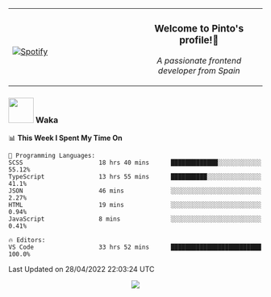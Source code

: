 <table width="100%" align="center"> 
  <tr>
  <td width="50%">
      
&nbsp; <br> [![Spotify](https://novatorem-zeta-rust.vercel.app/api/spotify)](https://open.spotify.com/user/novatorem-zeta-rust)

  </td>
  <td width="50%">
    <h3 align="center">Welcome to Pinto's profile!👋</h3>
    <p align="center"><em>A passionate frontend developer from Spain</em></p>
  </td>
  </table>

### <img src="https://media.giphy.com/media/VgCDAzcKvsR6OM0uWg/giphy.gif" width="50"> Waka

  <!--START_SECTION:waka-->
📊 **This Week I Spent My Time On** 

```text
💬 Programming Languages: 
SCSS                     18 hrs 40 mins      █████████████░░░░░░░░░░░░   55.12% 
TypeScript               13 hrs 55 mins      ██████████░░░░░░░░░░░░░░░   41.1% 
JSON                     46 mins             ░░░░░░░░░░░░░░░░░░░░░░░░░   2.27% 
HTML                     19 mins             ░░░░░░░░░░░░░░░░░░░░░░░░░   0.94% 
JavaScript               8 mins              ░░░░░░░░░░░░░░░░░░░░░░░░░   0.41%

🔥 Editors: 
VS Code                  33 hrs 52 mins      █████████████████████████   100.0%

```


 Last Updated on 28/04/2022 22:03:24 UTC
<!--END_SECTION:waka-->

<div align="center">
<img src="https://github-readme-stats-gilt-tau.vercel.app/api/top-langs/?username=pinto-hub&layout=compact&theme=dracula" />
</div>
